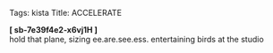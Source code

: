 Tags: kista
Title: ACCELERATE
  
**[ sb-7e39f4e2-x6vj1H ]**  
hold that plane, sizing ee.are.see.ess. entertaining birds at the studio